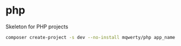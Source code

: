 # php
Skeleton for PHP projects
```bash
composer create-project -s dev --no-install mqwerty/php app_name
```
